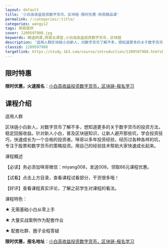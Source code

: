 ```yaml
---
layout: default
title: '小白高收益投资数字货币，区块链-限时优惠-网易精品课'
permalink: /:categories/:title/
categories: wangyi2
tags: 网易提供
cover: 1209597908.jpg
keywords: 精选网课,网易云课堂,小白高收益投资数字货币，区块链
description: '适用人群区块链小白新人，对数字货币了解不多，想知道更多的关于数字货币的投资方法，稳定回报收益。针对新人小白，普及区块链知'
classid: 1209597908
targetlink: https://study.163.com/course/introduction/1209597908.htm?share=1&shareId=1025206652&utm_campaign=share&utm_medium=iphoneShare&utm_source=&utm_u=1025206652
---
```


## 限时特惠

**限时优惠，火速报名**：[小白高收益投资数字货币，区块链-报名学习](https://study.163.com/course/introduction/1209597908.htm?share=1&shareId=1025206652&utm_campaign=share&utm_medium=iphoneShare&utm_source=&utm_u=1025206652)

## 课程介绍

适用人群

区块链小白新人，对数字货币了解不多，想知道更多的关于数字货币的投资方法，稳定回报收益。针对新人小白，普及区块链知识，让新人避开那些坑，学会投资技巧，快速成长为一个合格的投资者。咪哥以多年投资经验，经历过各种各样的坑，专注于股票和数字货币的策略投资。用自己的经验技术帮助大家快速成长起来。



课程概述

【必读】务必添加咪哥微信：miyang008，发送008，领取66元课程优惠。



【试看】点击上方目录，查看课程试看部分，干货很多哦！



【好评】查看课程真实评论，了解之前学生对课程的看法。



课程特色：

★ 无需基础小白从零上手

★ 大量实战案例作为配套作业

★ 配套社群、圈子全程答疑

**限时优惠，报名地址**：[小白高收益投资数字货币，区块链-报名学习](https://study.163.com/course/introduction/1209597908.htm?share=1&shareId=1025206652&utm_campaign=share&utm_medium=iphoneShare&utm_source=&utm_u=1025206652)

